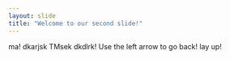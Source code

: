 ```yaml
---
layout: slide
title: "Welcome to our second slide!"
---
```

ma! dkarjsk TMsek dkdlrk!
Use the left arrow to go back!
lay up!
